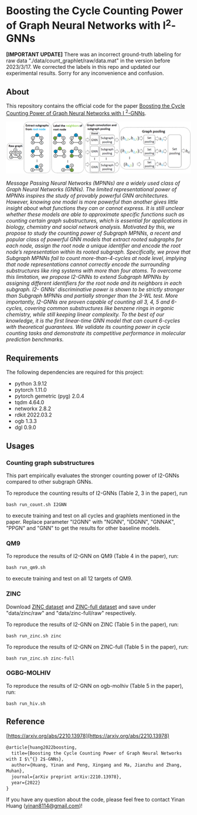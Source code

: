 # Boosting the Cycle Counting Power of Graph Neural Networks with I$^2$-GNNs

**[IMPORTANT UPDATE]** There was an incorrect ground-truth labeling for raw data "./data/count_graphlet/raw/data.mat" in the version before 2023/3/17. We corrected the labels in this repo and updated our experimental results. Sorry for any inconvenience and confusion.

## About
This repository contains the official code for the paper [Boosting the Cycle Counting Power of Graph Neural Networks with I $^2$-GNNs](https://arxiv.org/abs/2210.13978). 

![I2GNN](./I2GNN.png)

*Message Passing Neural Networks (MPNNs) are a widely used class of Graph Neural
Networks (GNNs). The limited representational power of MPNNs inspires the study of
provably powerful GNN architectures. However, knowing one model is more powerful
than another gives little insight about what functions they can or cannot express. It is still
unclear whether these models are able to approximate specific functions such as counting
certain graph substructures, which is essential for applications in biology, chemistry and
social network analysis. Motivated by this, we propose to study the counting power of
Subgraph MPNNs, a recent and popular class of powerful GNN models that extract rooted
subgraphs for each node, assign the root node a unique identifier and encode the root
node’s representation within its rooted subgraph. Specifically, we prove that Subgraph
MPNNs fail to count more-than-4-cycles at node level, implying that node representations
cannot correctly encode the surrounding substructures like ring systems with more than
four atoms. To overcome this limitation, we propose I2-GNNs to extend Subgraph MPNNs
by assigning different identifiers for the root node and its neighbors in each subgraph. I2-
GNNs’ discriminative power is shown to be strictly stronger than Subgraph MPNNs and
partially stronger than the 3-WL test. More importantly, I2-GNNs are proven capable of
counting all 3, 4, 5 and 6-cycles, covering common substructures like benzene rings in
organic chemistry, while still keeping linear complexity. To the best of our knowledge,
it is the first linear-time GNN model that can count 6-cycles with theoretical guarantees.
We validate its counting power in cycle counting tasks and demonstrate its competitive
performance in molecular prediction benchmarks.*



## Requirements
The following dependencies are required for this project:
- python 3.9.12
- pytorch 1.11.0
- pytorch gemetric (pyg) 2.0.4
- tqdm 4.64.0
- networkx 2.8.2
- rdkit 2022.03.2
- ogb 1.3.3
- dgl 0.9.0


## Usages
### Counting graph substructures

This part empirically evaluates the stronger counting power of I2-GNNs compared to other subgraph GNNs.

To reproduce the counting results of I2-GNNs (Table 2, 3 in the paper), run

```
bash run_count.sh I2GNN
```

to execute training and test on all cycles and graphlets mentioned in the paper. Replace parameter "I2GNN" with "NGNN", "IDGNN", "GNNAK", "PPGN" and "GNN" to get the results for other baseline models.


### QM9

To reproduce the results of I2-GNN on QM9 (Table 4 in the paper), run:

```
bash run_qm9.sh
```

to execute training and test on all 12 targets of QM9. 


### ZINC

Download [ZINC dataset](https://data.dgl.ai/dataset/benchmarking-gnns/ZINC.pkl) and [ZINC-full dataset](https://data.dgl.ai/dataset/benchmarking-gnns/ZINC-full.pkl) and save under "data/zinc/raw" 
and "data/zinc-full/raw" respectively.

To reproduce the results of I2-GNN on ZINC (Table 5 in the paper), run:

```
bash run_zinc.sh zinc
```

To reproduce the results of I2-GNN on ZINC-full (Table 5 in the paper), run:

```
bash run_zinc.sh zinc-full
```


### OGBG-MOLHIV
To reproduce the results of I2-GNN on ogb-molhiv (Table 5 in the paper), run:

```
bash run_hiv.sh
```

## Reference

[https://arxiv.org/abs/2210.13978](https://arxiv.org/abs/2210.13978)

```
@article{huang2022boosting,
  title={Boosting the Cycle Counting Power of Graph Neural Networks with I $\^{} 2$-GNNs},
  author={Huang, Yinan and Peng, Xingang and Ma, Jianzhu and Zhang, Muhan},
  journal={arXiv preprint arXiv:2210.13978},
  year={2022}
}
```

If you have any question about the code, please feel free to contact Yinan Huang (yinan8114@gmail.com)!